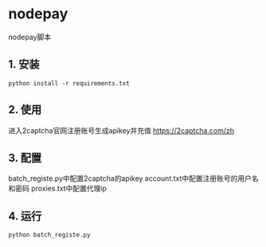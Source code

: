 # nodepay
nodepay脚本

## 1. 安装
```shell
python install -r requirements.txt
```
## 2. 使用
进入2captcha官网注册账号生成apikey并充值 https://2captcha.com/zh

## 3. 配置
batch_registe.py中配置2captcha的apikey
account.txt中配置注册账号的用户名和密码
proxies.txt中配置代理ip

## 4. 运行
```shell
python batch_registe.py